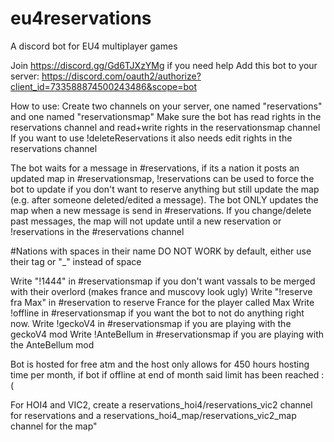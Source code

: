# eu4reservations
A discord bot for EU4 multiplayer games

Join https://discord.gg/Gd6TJXzYMg if you need help
Add this bot to your server: https://discord.com/oauth2/authorize?client_id=733588874500243486&scope=bot

How to use:
Create two channels on your server, one named "reservations" and one named "reservationsmap"
Make sure the bot has read rights in the reservations channel and read+write rights in the reservationsmap channel
If you want to use !deleteReservations it also needs edit rights in the reservations channel

The bot waits for a message in #reservations, if its a nation it posts an updated map in #reservationsmap, !reservations can be used to force the bot to update if you don't want to reserve anything but still update the map (e.g. after someone deleted/edited a message).
The bot ONLY updates the map when a new message is send in #reservations. If you change/delete past messages, the map will not update until a new reservation or !reservations in the #reservations channel

#Nations with spaces in their name DO NOT WORK by default, either use their tag or "_" instead of space

Write \"!1444\" in #reservationsmap if you don't want vassals to be merged with their overlord (makes france and muscovy look ugly)
Write \"!reserve fra Max\" in #reservation to reserve France for the player called Max
Write !offline  in #reservationsmap if you want the bot to not do anything right now.
Write !geckoV4  in #reservationsmap if you are playing with the geckoV4 mod
Write !AnteBellum  in #reservationsmap if you are playing with the AnteBellum mod

Bot is hosted for free atm and the host only allows for 450 hours hosting time per month, if bot if offline at end of month said limit has been reached :(

For HOI4 and VIC2, create a reservations_hoi4/reservations_vic2 channel for reservations and a reservations_hoi4_map/reservations_vic2_map channel for the map"